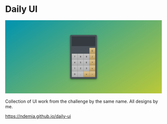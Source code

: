 # Daily UI
![picture alt](https://raw.githubusercontent.com/ndemia/demia.me/main/assets/images/daily.png)

Collection of UI work from the challenge by the same name. All designs by me.

https://ndemia.github.io/daily-ui
